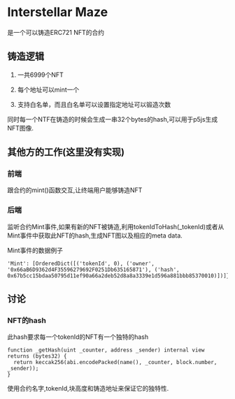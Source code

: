 # Interstellar Maze

是一个可以铸造ERC721 NFT的合约

## 铸造逻辑
 
1. 一共6999个NFT
 
2. 每个地址可以mint一个

3. 支持白名单，而且白名单可以设置指定地址可以锻造次数

同时每一个NTF在铸造的时候会生成一串32个bytes的hash,可以用于p5js生成NFT图像.

## 其他方的工作(这里没有实现)

### 前端
跟合约的mint()函数交互,让终端用户能够铸造NFT

### 后端
监听合约Mint事件,如果有新的NFT被铸造,利用tokenIdToHash(_tokenId)或者从Mint事件中获取此NFT的hash,生成NFT图以及相应的meta data.

Mint事件的数据例子

```
'Mint': [OrderedDict([('tokenId', 0), ('owner', '0x66aB6D9362d4F35596279692F0251Db635165871'), ('hash', 0x67b5cc15bdaa50795d11ef90a66a2deb52d8a8a3339e1d596a881bbb85370010)])]}
```

## 讨论

### NFT的hash

此hash要求每一个tokenId的NFT有一个独特的hash
```
function _getHash(uint _counter, address _sender) internal view returns (bytes32) {
  return keccak256(abi.encodePacked(name(), _counter, block.number, _sender));
}
```
使用合约名字,tokenId,块高度和铸造地址来保证它的独特性.